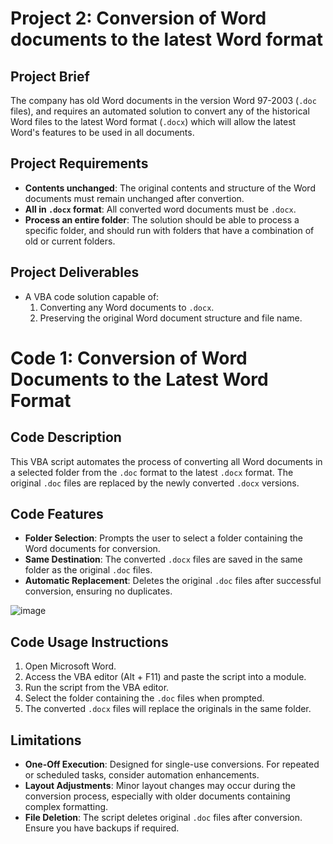 # Project 2: Conversion of Word documents to the latest Word format

## Project Brief
The company has old Word documents in the version Word 97-2003 (`.doc` files), and requires an automated solution to convert any of the historical Word files to the latest Word format (`.docx`) which will allow the latest Word's features to be used in all documents.

## Project Requirements
- **Contents unchanged**: The original contents and structure of the Word documents must remain unchanged after convertion.
- **All in `.docx` format**: All converted word documents must be `.docx`.
- **Process an entire folder**: The solution should be able to process a specific folder, and should run with folders that have a combination of old or current folders.

## Project Deliverables
- A VBA code solution capable of:
  1. Converting any Word documents to `.docx`.
  2. Preserving the original Word document structure and file name.

# Code 1: Conversion of Word Documents to the Latest Word Format

## Code Description
This VBA script automates the process of converting all Word documents in a selected folder from the `.doc` format to the latest `.docx` format. The original `.doc` files are replaced by the newly converted `.docx` versions.

## Code Features
- **Folder Selection**: Prompts the user to select a folder containing the Word documents for conversion.
- **Same Destination**: The converted `.docx` files are saved in the same folder as the original `.doc` files.
- **Automatic Replacement**: Deletes the original `.doc` files after successful conversion, ensuring no duplicates.

![image](https://github.com/user-attachments/assets/227efdc5-724a-4e6f-b40b-58ffca445dd7)

## Code Usage Instructions
1. Open Microsoft Word.
2. Access the VBA editor (Alt + F11) and paste the script into a module.
3. Run the script from the VBA editor.
4. Select the folder containing the `.doc` files when prompted.
5. The converted `.docx` files will replace the originals in the same folder.

## Limitations
- **One-Off Execution**: Designed for single-use conversions. For repeated or scheduled tasks, consider automation enhancements.
- **Layout Adjustments**: Minor layout changes may occur during the conversion process, especially with older documents containing complex formatting.
- **File Deletion**: The script deletes original `.doc` files after conversion. Ensure you have backups if required.
